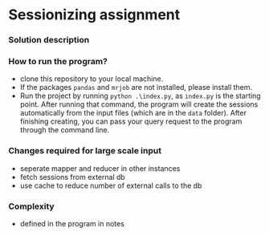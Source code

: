 # Sessionizing assignment

### Solution description

### How to run the program?
+ clone this repository to your local machine.
+ If the packages `pandas` and `mrjob` are not installed, please install them.
+ Run the project by running `python .\index.py`, as `index.py` is the starting point.
  After running that command, the program will create the sessions automatically from the input files (which are in the `data` folder).
  After finishing creating, you can pass your query request to the program through the command line.

### Changes required for large scale input
+ seperate mapper and reducer in other instances
+ fetch sessions from external db
+ use cache to reduce number of external calls to the db

### Complexity
+ defined in the program in notes